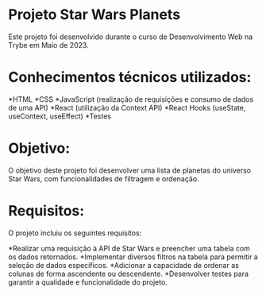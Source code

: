# Projeto Star Wars Planets
Este projeto foi desenvolvido durante o curso de Desenvolvimento Web na Trybe em Maio de 2023.

# Conhecimentos técnicos utilizados:
*HTML
*CSS
*JavaScript (realização de requisições e consumo de dados de uma API)
*React (utilização da Context API)
*React Hooks (useState, useContext, useEffect)
*Testes

# Objetivo:
O objetivo deste projeto foi desenvolver uma lista de planetas do universo Star Wars, com funcionalidades de filtragem e ordenação.

# Requisitos:
O projeto incluiu os seguintes requisitos:

*Realizar uma requisição à API de Star Wars e preencher uma tabela com os dados retornados.
*Implementar diversos filtros na tabela para permitir a seleção de dados específicos.
*Adicionar a capacidade de ordenar as colunas de forma ascendente ou descendente.
*Desenvolver testes para garantir a qualidade e funcionalidade do projeto.
